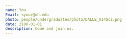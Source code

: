 ```yaml
---
name: You
Email: <you>@uh.edu
photo: people/undergraduates/photo/DALLE_AI4Sci.png
date: 2100-01-01
description: Come and join us.
---
```

